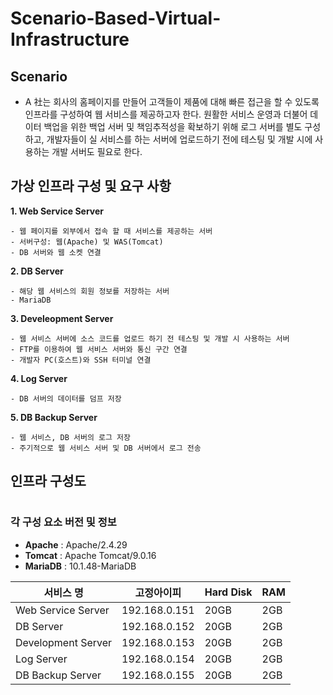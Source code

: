 # Scenario-Based-Virtual-Infrastructure
## Scenario

- A 社는 회사의 홈페이지를 만들어 고객들이 제품에 대해 빠른 접근을 할 수 있도록 인프라를 구성하여 웹 서비스를 제공하고자 한다. 원활한 서비스 운영과 더불어 데이터 백업을 위한 백업 서버 및 책임추적성을 확보하기 위해 로그 서버를 별도 구성하고, 개발자들이 실 서비스를 하는 서버에 업로드하기 전에 테스팅 및 개발 시에 사용하는 개발 서버도 필요로 한다.


## 가상 인프라 구성 및 요구 사항
**1. Web Service Server**
```
- 웹 페이지를 외부에서 접속 할 때 서비스를 제공하는 서버
- 서버구성: 웹(Apache) 및 WAS(Tomcat)
- DB 서버와 웹 소켓 연결
```
**2. DB Server**
```
- 해당 웹 서비스의 회원 정보를 저장하는 서버
- MariaDB
```
**3. Develeopment Server**
```
- 웹 서비스 서버에 소스 코드를 업로드 하기 전 테스팅 및 개발 시 사용하는 서버
- FTP를 이용하여 웹 서비스 서버와 통신 구간 연결
- 개발자 PC(호스트)와 SSH 터미널 연결
```

**4. Log Server**
```
- DB 서버의 데이터를 덤프 저장
```

**5. DB Backup Server**
```
- 웹 서비스, DB 서버의 로그 저장
- 주기적으로 웹 서비스 서버 및 DB 서버에서 로그 전송
```

## 인프라 구성도


#
### 각 구성 요소 버전 및 정보

- **Apache** : Apache/2.4.29
- **Tomcat** : Apache Tomcat/9.0.16
- **MariaDB** : 10.1.48-MariaDB

| 서비스 명 | 고정아이피 | Hard Disk | RAM |
| --- | --- | --- | --- |
| Web Service Server | 192.168.0.151 | 20GB | 2GB |
| DB Server | 192.168.0.152 | 20GB | 2GB |
| Development Server | 192.168.0.153 | 20GB | 2GB |
| Log Server | 192.168.0.154 | 20GB | 2GB |
| DB Backup Server | 192.168.0.155 | 20GB | 2GB |
